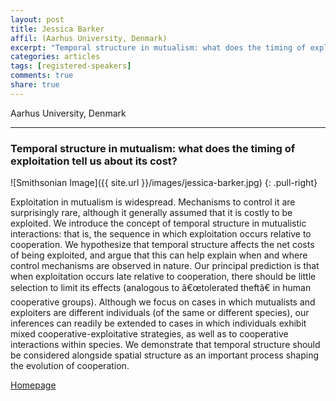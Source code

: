 ```yaml
---
layout: post
title: Jessica Barker
affil: (Aarhus University, Denmark)
excerpt: "Temporal structure in mutualism: what does the timing of exploitation tell us about its cost?"
categories: articles
tags: [registered-speakers]
comments: true
share: true
---
```


Aarhus University, Denmark

---

### Temporal structure in mutualism: what does the timing of exploitation tell us about its cost?

<!-- Lorem ipsum dolor sit amet, test link adipiscing elit. **This is strong**. Nullam dignissim convallis est. Quisque aliquam. -->

![Smithsonian Image]({{ site.url }}/images/jessica-barker.jpg)
{: .pull-right}

Exploitation in mutualism is widespread. Mechanisms to control it are surprisingly rare, although it generally assumed that it is costly to be exploited. We introduce the concept of temporal structure in mutualistic interactions: that is, the sequence in which exploitation occurs relative to cooperation. We hypothesize that temporal structure affects the net costs of being exploited, and argue that this can help explain when and where control mechanisms are observed in nature. Our principal prediction is that when exploitation occurs late relative to cooperation, there should be little selection to limit its effects (analogous to â€œtolerated theftâ€ in human cooperative groups). Although we focus on cases in which mutualists and exploiters are different individuals (of the same or different species), our inferences can readily be extended to cases in which individuals exhibit mixed cooperative-exploitative strategies, as well as to cooperative interactions within species. We demonstrate that temporal structure should be considered alongside spatial structure as an important process shaping the evolution of cooperation.

<div markdown="0"><a href="http://aias.au.dk/aias-fellows/jessica-barker/" class="btn">Homepage</a></div>
